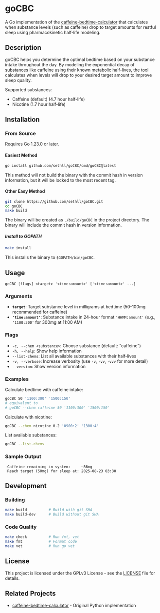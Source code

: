 # goCBC

A Go implementation of the [caffeine-bedtime-calculator](https://github.com/sethll/caffeine-bedtime-calculator) that calculates when substance levels (such as caffeine) drop to target amounts for restful sleep using pharmacokinetic half-life modeling.

## Description

goCBC helps you determine the optimal bedtime based on your substance intake throughout the day. By modeling the exponential decay of substances like caffeine using their known metabolic half-lives, the tool calculates when levels will drop to your desired target amount to improve sleep quality.

Supported substances:
- Caffeine (default) (4.7 hour half-life)
- Nicotine (1.7 hour half-life)

## Installation

### From Source

Requires Go 1.23.0 or later.

#### Easiest Method

```bash
go install github.com/sethll/goCBC/cmd/goCBC@latest
```

This method will not build the binary with the commit hash in version information, but it will be locked to the most recent tag. 

#### Other Easy Method

```bash
git clone https://github.com/sethll/goCBC.git
cd goCBC
make build
```

The binary will be created as `./build/goCBC` in the project directory. The binary will include the commit hash in version information. 

##### Install to GOPATH

```bash
make install
```

This installs the binary to `$GOPATH/bin/goCBC`.

## Usage

```
goCBC [flags] <target> '<time:amount>' ['<time:amount>' ...]
```

### Arguments

- **`target`**: Target substance level in milligrams at bedtime (50-100mg recommended for caffeine)
- **`'time:amount'`**: Substance intake in 24-hour format `'HHMM:amount'` (e.g., `'1100:300'` for 300mg at 11:00 AM)

### Flags

- `-c, --chem <substance>`: Choose substance (default: "caffeine")
- `-h, --help`: Show help information
- `--list-chems`: List all available substances with their half-lives
- `-v, --verbose`: Increase verbosity (use `-v`, `-vv`, `-vvv` for more detail)
- `--version`: Show version information 

### Examples

Calculate bedtime with caffeine intake:
```bash
goCBC 50 '1100:300' '1500:150'
# equivalent to 
# goCBC --chem caffeine 50 '1100:300' '1500:150'
```

Calculate with nicotine:
```bash
goCBC --chem nicotine 0.2 '0900:2' '1300:4'
```

List available substances:
```bash
goCBC --list-chems
```

### Sample Output

```
 Caffeine remaining in system:     ~86mg
 Reach target (50mg) for sleep at: 2025-08-23 03:30
```

## Development

### Building

```bash
make build          # Build with git SHA
make build-dev      # Build without git SHA
```

### Code Quality

```bash
make check          # Run fmt, vet 
make fmt            # Format code
make vet            # Run go vet
```

## License

This project is licensed under the GPLv3 License - see the [LICENSE](LICENSE) file for details.

## Related Projects

- [caffeine-bedtime-calculator](https://github.com/sethll/caffeine-bedtime-calculator) - Original Python implementation